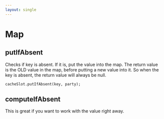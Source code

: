 ```yaml
---
layout: single
---
```


# Map

## putIfAbsent

Checks if key is absent. If it is, put the value into the map.
The return value is the OLD value in the map, before putting a new value into it. So when the key is absent, the return value will always be null.
``` 
cacheSlot.putIfAbsent(key, party);
```

## computeIfAbsent
This is great if you want to work with the value right away.

